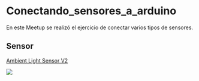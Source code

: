# Conectando_sensores_a_arduino
En este Meetup se realizó el ejercicio de conectar varios tipos de sensores.

## Sensor
 [ Ambient Light Sensor V2](https://www.dfrobot.com/wiki/index.php/DFRobot_Ambient_Light_Sensor_SKU:DFR0026)

![](https://www.dfrobot.com/wiki/images/3/31/DFR0026_Diagram.png)
